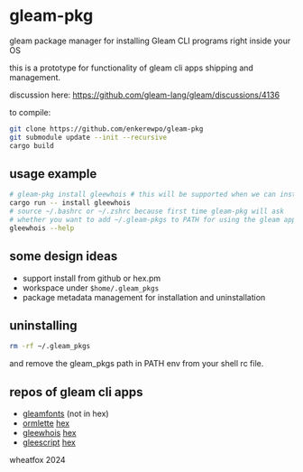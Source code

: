 # gleam-pkg

gleam package manager for installing Gleam CLI programs right inside your OS

this is a prototype for functionality of gleam cli apps shipping and management.

discussion here: https://github.com/gleam-lang/gleam/discussions/4136

to compile:

```bash
git clone https://github.com/enkerewpo/gleam-pkg
git submodule update --init --recursive
cargo build
```
## usage example

```bash
# gleam-pkg install gleewhois # this will be supported when we can install gleam-pkg and run it in shell
cargo run -- install gleewhois
# source ~/.bashrc or ~/.zshrc because first time gleam-pkg will ask
# whether you want to add ~/.gleam-pkgs to PATH for using the gleam app in your shell
gleewhois --help
```

## some design ideas

- support install from github or hex.pm
- workspace under `$home/.gleam_pkgs`
- package metadata management for installation and uninstallation

## uninstalling

```bash
rm -rf ~/.gleam_pkgs
```

and remove the gleam_pkgs path in PATH env from your shell rc file.

## repos of gleam cli apps

- [gleamfonts](https://github.com/massix/gleamfonts) (not in hex)
- [ormlette](https://github.com/ashercn97/ormlette) [hex](https://hex.pm/packages/ormlette)
- [gleewhois](https://github.com/kjartanhr/gleewhois) [hex](https://hex.pm/packages/gleewhois)
- [gleescript](https://github.com/lpil/gleescript) [hex](https://hexdocs.pm/gleescript)

wheatfox 2024
